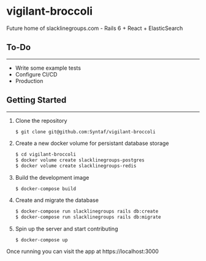 # vigilant-broccoli
Future home of slacklinegroups.com - Rails 6 + React + ElasticSearch

## To-Do
----
- Write some example tests
- Configure CI/CD
- Production

## Getting Started
----

1. Clone the repository
   ```bash
   $ git clone git@github.com:Syntaf/vigilant-broccoli
   ```

2. Create a new docker volume for persistant database storage
   ```bash
   $ cd vigilant-broccoli
   $ docker volume create slacklinegroups-postgres
   $ docker volume create slacklinegroups-redis
   ```

3. Build the development image
   ```
   $ docker-compose build
   ```

4. Create and migrate the database
   ```bash
   $ docker-compose run slacklinegroups rails db:create
   $ docker-compose run slacklinegroups rails db:migrate
   ```

5. Spin up the server and start contributing
   ```
   $ docker-compose up
   ```

Once running you can visit the app at https://localhost:3000